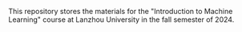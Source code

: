 This repository stores the materials for the "Introduction to Machine Learning" course at Lanzhou University in the fall semester of 2024.
